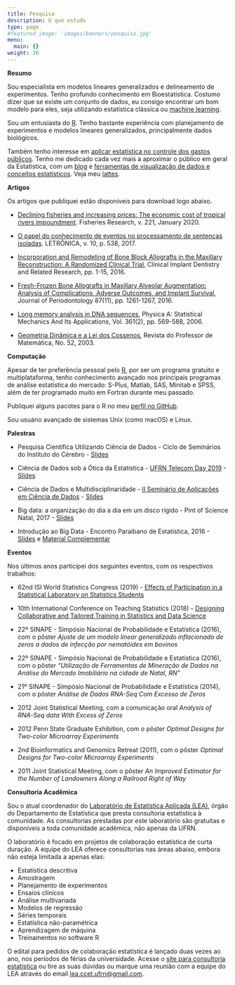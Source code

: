 ```yaml
---
title: Pesquisa
description: O que estudo
type: page
#featured_image: 'images/banners/pesquisa.jpg'
menu:
  main: {}
weight: 30
---
```


**Resumo**

Sou especialista em modelos lineares generalizados e delineamento de experimentos. Tenho profundo conhecimento em Bioestatística. Costumo dizer que se existe um conjunto de dados, eu consigo encontrar um bom modelo para eles, seja utilizando estatística clássica ou [machine learning](https://marcusnunes.me/posts/primeiro-projeto-de-data-science/).

Sou um entusiasta do [R](https://cran.r-project.org). Tenho bastante experiência com planejamento de experimentos e modelos lineares generalizados, principalmente dados biológicos. 

Também tenho interesse em [aplicar estatística no controle dos gastos públicos](https://marcusnunes.me/controle-de-gastos-publicos-como-verificar-quanto-os-deputados-federais-estao-gastando/). Tenho me dedicado cada vez mais a aproximar o público em geral da Estatística, com um [blog](https://marcusnunes.me/posts/) e [ferramentas de visualização de dados e conceitos estatísticos](http://shiny.estatistica.ccet.ufrn.br). Veja meu [lattes](http://buscatextual.cnpq.br/buscatextual/visualizacv.do?id=K4750166H6).


**Artigos**

Os artigos que publiquei estão disponíveis para download logo abaixo.

* [Declining fisheries and increasing prices: The economic cost of tropical rivers impoundment](/images/papers/FisheriesResearch-2020.pdf). Fisheries Research, v. 221, January 2020.

* [O papel do conhecimento de eventos no processamento de sentenças isoladas](/images/papers/Letronica-2017.pdf). LETRÔNICA, v. 10, p. 538, 2017.

* [Incorporation and Remodeling of Bone Block Allografts in the Maxillary Reconstruction: A Randomized Clinical Trial](/images/papers/ClinicalImplantDentistryandRelatedResearch.pdf), Clinical Implant Dentistry and Related Research, pp. 1-15, 2016.

* [Fresh-Frozen Bone Allografts in Maxillary Alveolar Augmentation: Analysis of Complications, Adverse Outcomes, and Implant Survival](/images/papers/JournalOfPeriodontology-2016.pdf), Journal of Periodontology 87(11), pp. 1261-1267, 2016.

* [Long memory analysis in DNA sequences](/images/papers/PhysicaA-2006.pdf), Physica A: Statistical Mechanics And Its Applications, Vol. 361(2), pp. 569-588, 2006.

* [Geometria Dinâmica e a Lei dos Cossenos](/images/papers/RevistaDoProfessorDeMatematica-2003.pdf), Revista do Professor de Matemática, No. 52, 2003.



**Computação**

Apesar de ter preferência pessoal pelo <a href="http://www.r-project.org/">R</a>, por ser um programa gratuito e multiplataforma, tenho conhecimento avançado nos principais programas de análise estatística do mercado: S-Plus, Matlab, SAS, Minitab e SPSS, além de ter programado muito em Fortran durante meu passado.

Publiquei alguns pacotes para o R no meu [perfil no GitHub](https://github.com/mnunes/).

Sou usuário avançado de sistemas Unix (como macOS) e Linux.

**Palestras**



* Pesquisa Científica Utilizando Ciência de Dados - Ciclo de Seminários do Instituto do Cérebro - [Slides](/images/Pesquisa_e_DS.pdf)

* Ciência de Dados sob a Ótica da Estatística - [UFRN Telecom Day 2019](http://telecomday.ct.ufrn.br/) - [Slides](/images/minicursos/telecom-day-2019/telecom-day-2019.pdf)



* Ciência de Dados e Multidisciplinaridade - [II Seminário de Aplicações em Ciência de Dados](http://datascience.dca.ufrn.br) - [Slides](/images/minicursos/ii-seminario-ciencia-de-dados-2018/ciencia_de_dados_e_multidisciplinaridade.pdf)



* Big data: a organização do dia a dia em um disco rígido - Pint of Science Natal, 2017 - [Slides](/images/divulgacao/Pint_of_Science_2017/Marcus_PintOfScience.pdf)




* Introdução ao Big Data - Encontro Paraibano de Estatística, 2016 - [Slides](/images/minicursos/epbest-2016/slides.pdf) e [Material Complementar](/images/minicursos/epbest-2016/material.zip)




**Eventos**

Nos últimos anos participei dos seguintes eventos, com os respectivos trabalhos:

* 62nd ISI World Statistics Congress (2019) - [Effects of Participation in a Statistical Laboratory on Statistics Students](/images/Marcus_Nunes_62nd_ISI_WSC.pdf)

* 10th International Conference on Teaching Statistics (2018) - [Designing Collaborative and Tailored Training in Statistics and Data Science](/images/ICOTS10_5G2.pdf)

* 22º SINAPE - Simpósio Nacional de Probabilidade e Estatística (2016), com o pôster _Ajuste de um modelo linear generalizado inflacionado de zeros a dados de infecção por nematóides em bovinos_

* 22º SINAPE - Simpósio Nacional de Probabilidade e Estatística (2016), com o pôster _“Utilização de Ferramentas de Mineração de Dados na Análise do Mercado Imobiliário na cidade de Natal, RN”_

* 21º SINAPE - Simpósio Nacional de Probabilidade e Estatística (2014), com o pôster _Análise de Dados RNA-Seq Com Excesso de Zeros_

* 2012 Joint Statistical Meeting, com a comunicação oral _Analysis of RNA-Seq data With Excess of Zeros_

* 2012 Penn State Graduate Exhibition, com o pôster _Optimal Designs for Two-color Microarray Experiments_

* 2nd Bioinformatics and Genomics Retreat (2011), com o pôster _Optimal Designs for Two-color Microarray Experiments_

* 2011 Joint Statistical Meeting, com o pôster _An Improved Estimator for the Number of Landowners Along a Railroad Right of Way_


**Consultoria Acadêmica**

Sou o atual coordenador do [Laboratório de Estatística Aplicada (LEA)](http://lea.estatistica.ccet.ufrn.br/), órgão do Departamento de Estatística que presta consultoria estatística à comunidade. As consultorias prestadas por este laboratório são gratuitas e disponíveis a toda comunidade acadêmica, não apenas da UFRN. 

O laboratório é focado em projetos de colaboração estatística de curta duração. A equipe do LEA oferece consultorias nas áreas abaixo, embora não esteja limitada a apenas elas:

- Estatística descritiva
- Amostragem
- Planejamento de experimentos
- Ensaios clínicos
- Análise multivariada
- Modelos de regressão
- Séries temporais
- Estatística não-paramétrica
- Aprendizagem de máquina
- Treinamentos no software R

O edital para pedidos de colaboração estatística é lançado duas vezes ao ano, nos períodos de férias da universidade. Acesse o [site para consultoria estatística](http://lea.estatistica.ccet.ufrn.br/) ou tire as suas dúvidas ou marque uma reunião com a equipe do LEA através do email [lea.ccet.ufrn@gmail.com](mailto:lea.ccet.ufrn@gmail.com).
